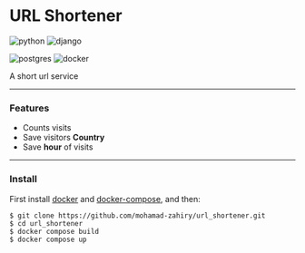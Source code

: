 # URL Shortener

![python](https://img.shields.io/badge/python-3.8+-blue?style=for-the-badge&logo=python&logoColor=white) ![django](https://img.shields.io/badge/django-4.1-brightgreen?style=for-the-badge&logo=django&logoColor=white)

![postgres](https://img.shields.io/badge/-PostgreSQL-blueviolet?logo=postgresql&logoColor=white) ![docker](https://img.shields.io/badge/-Docekr-blue?logo=docker&logoColor=white)

A short url service

---

### Features

- Counts visits
- Save visitors **Country**
- Save **hour** of visits

---

### Install

First install [docker](https://docs.docker.com/get-docker/) and [docker-compose](https://docs.docker.com/compose/install/), and then:

```shell
$ git clone https://github.com/mohamad-zahiry/url_shortener.git
$ cd url_shortener
$ docker compose build
$ docker compose up
```

